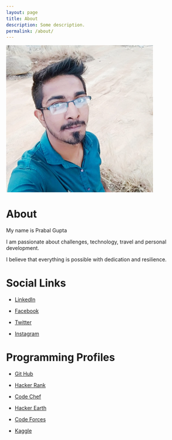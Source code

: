 ```yaml
---
layout: page
title: About
description: Some description.
permalink: /about/
---
```


<img class="img-rounded" src="/assets/img/uploads/profile.png" alt="Prabal Gupta" width="400">

# About
 My name is Prabal Gupta

 I am passionate about challenges, technology, travel and personal development.

I believe that everything is possible with dedication and resilience. 

# Social Links
* [LinkedIn](https://www.linkedin.com/in/prabal-gupta)

* [Facebook](https://www.facebook.com/prabalgupt)

* [Twitter](https://twitter.com/PrabalG21258113)

* [Instagram](https://www.instagram.com/karma__the_only_truth)

# Programming Profiles
* [Git Hub](https://github.com/prabalgupta12)

* [Hacker Rank](https://www.hackerrank.com/prabalgupta4343)

* [Code Chef](https://www.codechef.com/users/prabalgupta)

* [Hacker Earth](https://www.hackerearth.com/@prabalgupta)

* [Code Forces](http://codeforces.com/profile/prabalgupta4343)

* [Kaggle](https://www.kaggle.com/prabalgupta5)